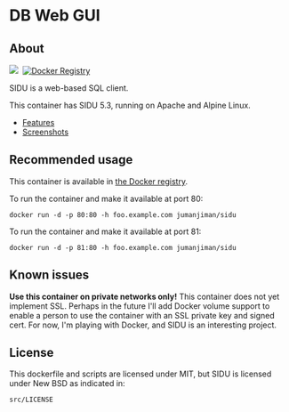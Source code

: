 DB Web GUI
==========

About
-----

[![](https://badge.imagelayers.io/jumanjiman/sidu.svg)](https://imagelayers.io/?images=jumanjiman/sidu:latest 'View image size and layers')&nbsp;
[![Docker Registry](https://img.shields.io/docker/pulls/jumanjiman/sidu.svg)](https://registry.hub.docker.com/u/jumanjiman/sidu)&nbsp;

SIDU is a web-based SQL client.

This container has SIDU 5.3,
running on Apache and Alpine Linux.

* [Features](http://topnew.net/sidu/sidu-feature.php)
* [Screenshots](http://topnew.net/sidu/sidu-screenshot.php)


Recommended usage
-----------------

This container is available in
[the Docker registry](https://index.docker.io/u/jumanjiman/).

To run the container and make it available at port 80:

    docker run -d -p 80:80 -h foo.example.com jumanjiman/sidu

To run the container and make it available at port 81:

    docker run -d -p 81:80 -h foo.example.com jumanjiman/sidu


Known issues
------------

**Use this container on private networks only!**
This container does not yet implement SSL.
Perhaps in the future I'll add Docker volume support to
enable a person to use the container with an SSL private key
and signed cert. For now, I'm playing with Docker, and
SIDU is an interesting project.


License
-------

This dockerfile and scripts are licensed under MIT, but
SIDU is licensed under New BSD as indicated in:

    src/LICENSE
